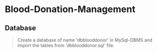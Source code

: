 # Blood-Donation-Management

## Database

> Create a database of name 'dbblooddonor' in MySql-DBMS and import the tables from 'dbblooddonor.sql' file.
